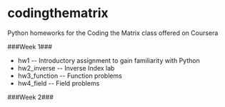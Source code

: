 # codingthematrix
Python homeworks for the Coding the Matrix class offered on Coursera

###Week 1###
* hw1 -- Introductory assignment to gain familiarity with Python 
* hw2_inverse -- Inverse Index lab
* hw3_function -- Function problems
* hw4_field -- Field problems

###Week 2###
